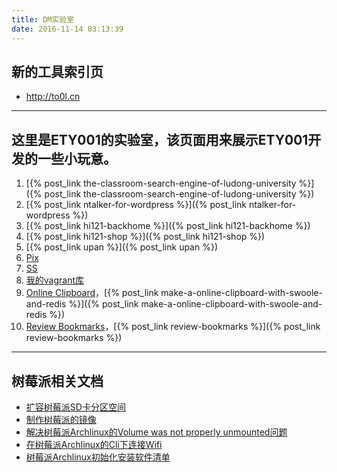```yaml
---
title: DM实验室
date: 2016-11-14 03:13:39
---
```

## 新的工具索引页

  * <http://to0l.cn>

---

## 这里是ETY001的实验室，该页面用来展示ETY001开发的一些小玩意。

  1. [{% post_link the-classroom-search-engine-of-ludong-university %}]({% post_link the-classroom-search-engine-of-ludong-university %})
  2. [{% post_link ntalker-for-wordpress %}]({% post_link ntalker-for-wordpress %})
  3. [{% post_link hi121-backhome %}]({% post_link hi121-backhome %})
  4. [{% post_link hi121-shop %}]({% post_link hi121-shop %})
  5. [{% post_link upan %}]({% post_link upan %})
  6. [Pix](http://pix.domyself.me)
  7. [SS](http://gfw.fuckspam.in)
  8. [我的vagrant库](https://github.com/ety001/my_vagrant_lib.html)
  9. [Online Clipboard](http://oc.to0l.cn)，[{% post_link make-a-online-clipboard-with-swoole-and-redis %}]({% post_link make-a-online-clipboard-with-swoole-and-redis %})
  10. [Review Bookmarks](http://bm.to0l.cn)，[{% post_link review-bookmarks %}]({% post_link review-bookmarks %})

---

## 树莓派相关文档
* [扩容树莓派SD卡分区空间](/2015/01/23/expand-raspberry-pi-sd-card-space.html)
* [制作树莓派的镜像](/2015/01/23/make-image-of-raspberry-pi.html)
* [解决树莓派Archlinux的Volume was not properly unmounted问题](/2015/03/30/raspberry-pi-resolved-volume-not-properly-unmounted.html)
* [在树莓派Archlinux的Cli下连接Wifi](/2015/10/07/connect-to-wifi-under-archlinux-cli.html)
* [树莓派Archlinux初始化安装软件清单](/2015/10/09/archlinux-arm-raspberry-pi-setup-softwares-list.html)
